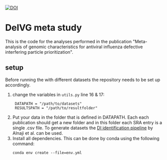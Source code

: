[![DOI](https://zenodo.org/badge/DOI/10.5281/zenodo.12157646.svg)](https://doi.org/10.5281/zenodo.12157646)

# DelVG meta study
This is the code for the analyses performed in the publication "Meta-analysis of genomic characteristics for antiviral influenza defective interfering particle prioritization".

## setup
Before running the with different datasets the repository needs to be set up accordingly.

1. change the variables in `utils.py` line 16 & 17:
   ```
    DATAPATH = "/path/to/datasets"
    RESULTSPATH = "/path/to/resultfolder"
   ```
2. Put your data in the folder that is defined in DATAPATH. Each each publication should get a new folder and in this folder each SRA entry is a single .csv file. To generate datasets the [DI identification pipeline](https://github.com/BROOKELAB/Influenza-virus-DI-identification-pipeline) by Alnaji et al. can be used.
3. Install all dependencies. This can be done by conda using the following command:
   ```
   conda env create --file=env.yml
   ```
